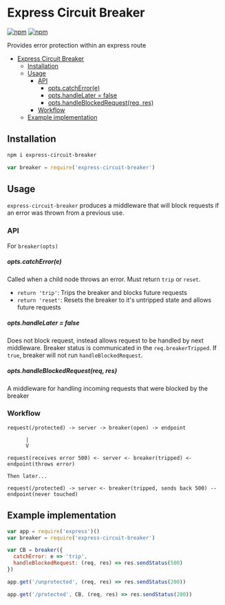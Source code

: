 # Express Circuit Breaker

[![npm](https://img.shields.io/npm/dm/express-circuit-breaker.svg?style=flat-square)](https://www.npmjs.org/package/express-circuit-breaker)
[![npm](https://img.shields.io/npm/v/express-circuit-breaker.svg?style=flat-square)](https://www.npmjs.org/package/express-circuit-breaker)

Provides error protection within an express route

- [Express Circuit Breaker](#express-circuit-breaker)
  - [Installation](#installation)
  - [Usage](#usage)
    - [API](#api)
        - [opts.catchError(e)](#optscatcherrore)
        - [opts.handleLater = false](#optshandlelater--false)
        - [opts.handleBlockedRequest(req, res)](#optshandleblockedrequestreq-res)
    - [Workflow](#workflow)
  - [Example implementation](#example-implementation)

## Installation

```bash
npm i express-circuit-breaker
```

```javascript
var breaker = require('express-circuit-breaker')
```

## Usage

`express-circuit-breaker` produces a middleware that will block requests if an error was thrown from a previous use.

### API

For `breaker(opts)`

##### opts.catchError(e)

Called when a child node throws an error. Must return `trip` or `reset`.

- `return 'trip'`: Trips the breaker and blocks future requests
- `return 'reset'`: Resets the breaker to it's untripped state and allows future requests

##### opts.handleLater = false

Does not block request, instead allows request to be handled by next middleware. Breaker status is communicated in the `req.breakerTripped`. If `true`, breaker will not run `handleBlockedRequest`.

##### opts.handleBlockedRequest(req, res)

A middleware for handling incoming requests that were blocked by the breaker

### Workflow

```
request(/protected) -> server -> breaker(open) -> endpoint

      |
      V

request(receives error 500) <- server <- breaker(tripped) <- endpoint(throws error)

Then later...

request(/protected) -> server <- breaker(tripped, sends back 500) -- endpoint(never touched)
```

## Example implementation

```javascript
var app = require('express')()
var breaker = require('express-circuit-breaker')

var CB = breaker({
  catchError: e => 'trip',
  handleBlockedRequest: (req, res) => res.sendStatus(500)
})

app.get('/unprotected', (req, res) => res.sendStatus(200))

app.get('/protected', CB, (req, res) => res.sendStatus(200))
```